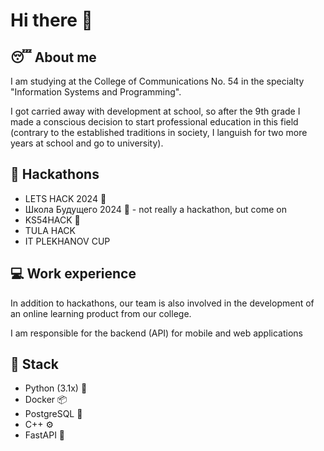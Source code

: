 # Hi there 👋
## :sleeping: About me
I am studying at the College of Communications No. 54 in the specialty "Information Systems and Programming". 

I got carried away with development at school, so after the 9th grade I made a conscious decision to start professional education in this field (contrary to the established traditions in society, I languish for two more years at school and go to university).

## :tada: Hackathons 
- LETS HACK 2024 🥇
- Школа Будущего 2024 🥇 - not really a hackathon, but come on
- KS54HACK 🥇
- TULA HACK
- IT PLEKHANOV CUP

## :computer: Work experience 
In addition to hackathons, our team is also involved in the development of an online learning product from our college. 

I am responsible for the backend (API) for mobile and web applications
## :hammer: Stack
- Python (3.1x) :snake:
- Docker 📦
- PostgreSQL 🐘
- C++ ⚙️
- FastAPI :gem:


<!--
**idmaksim/idmaksim** is a ✨ _special_ ✨ repository because its `README.md` (this file) appears on your GitHub profile.

Here are some ideas to get you started:

- 🔭 I’m currently working on ...
- 🌱 I’m currently learning ...
- 👯 I’m looking to collaborate on ...
- 🤔 I’m looking for help with ...
- 💬 Ask me about ...
- 📫 How to reach me: ...
- 😄 Pronouns: ...
- ⚡ Fun fact: ...
-->
